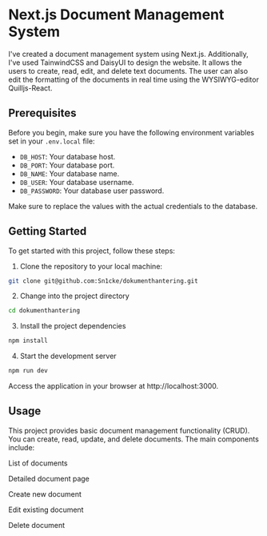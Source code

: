 # Next.js Document Management System

I've created a document management system using Next.js. Additionally, I've used TainwindCSS and DaisyUI to design the website. It allows the users to create, read, edit, and delete text documents. The user can also edit the formatting of the documents in real time using the WYSIWYG-editor Quilljs-React.

## Prerequisites

Before you begin, make sure you have the following environment variables set in your `.env.local` file:

- `DB_HOST`: Your database host.
- `DB_PORT`: Your database port.
- `DB_NAME`: Your database name.
- `DB_USER`: Your database username.
- `DB_PASSWORD`: Your database user password.

Make sure to replace the values with the actual credentials to the database.

## Getting Started

To get started with this project, follow these steps:

1. Clone the repository to your local machine:
```sh
git clone git@github.com:Sn1cke/dokumenthantering.git
```

2. Change into the project directory
```sh
cd dokumenthantering
```

3. Install the project dependencies
```sh
npm install
```

4. Start the development server
```sh
npm run dev
```

Access the application in your browser at http://localhost:3000.

## Usage
This project provides basic document management functionality (CRUD). You can create, read, update, and delete documents. The main components include:

List of documents

Detailed document page

Create new document

Edit existing document

Delete document
